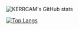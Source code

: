 ![KERRCAM's GitHub stats](https://github-readme-stats.vercel.app/api?username=KERRCAM&show_icons=true&theme=radical) 


[![Top Langs](https://github-readme-stats.vercel.app/api/top-langs/?username=KERRCAM&hide=CMake,Makefile)](https://github.com/anuraghazra/github-readme-stats)


